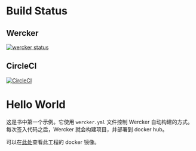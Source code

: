 # Build Status

## Wercker

[![wercker status](https://app.wercker.com/status/f90009239132fc2454903eab780a81ac/s/master "wercker status")](https://app.wercker.com/project/byKey/f90009239132fc2454903eab780a81ac)

## CircleCI

[![CircleCI](https://circleci.com/gh/microservices-aspnetcore-zh/hello-world.svg?style=svg)](https://circleci.com/gh/microservices-aspnetcore-zh/hello-world)

# Hello World

这是书中第一个示例。它使用 `wercker.yml` 文件控制 Wercker 自动构建的方式。每次签入代码之后，Wercker 就会构建项目，并部署到 docker hub。

可以在[此处](https://hub.docker.com/r/dotnetcoreserviceszh/hello-world/tags)查看此工程的 docker 镜像。
